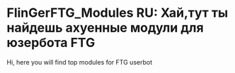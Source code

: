 # FlinGerFTG_Modules RU: Хай,тут ты найдешь ахуенные модули для юзербота FTG
Hi, here you will find top modules for FTG userbot
